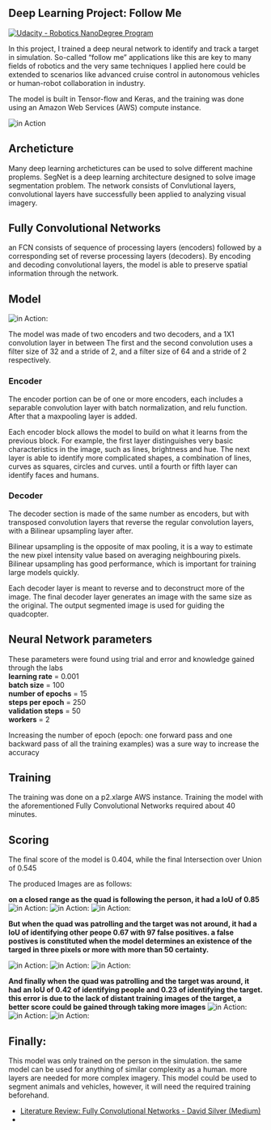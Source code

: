 [//]: # (Image References)
[image_0]: ./docs/misc/followme.jpg
[image_1]: ./docs/misc/1.png
[image_2]: ./docs/misc/2.png
[image_3]: ./docs/misc/3.png
[image_4]: ./docs/misc/11.png
[image_5]: ./docs/misc/22.png
[image_6]: ./docs/misc/33.png
[image_7]: ./docs/misc/44.png
[image_8]: ./docs/misc/55.png
[image_9]: ./docs/misc/66.png
[image_10]: ./docs/misc/diagram.gif
## Deep Learning Project: Follow Me ##

[![Udacity - Robotics NanoDegree Program](https://s3-us-west-1.amazonaws.com/udacity-robotics/Extra+Images/RoboND_flag.png)](https://www.udacity.com/robotics)



In this project, I trained a deep neural network to identify and track a target in simulation. So-called “follow me” applications like this are key to many fields of robotics and the very same techniques I applied here could be extended to scenarios like advanced cruise control in autonomous vehicles or human-robot collaboration in industry.

The model is built in Tensor-flow and Keras, and the training was done using an Amazon Web Services (AWS) compute instance.




![in Action][image_0] 

## Archeticture
Many deep learning archetictures can be used to solve different machine proplems. SegNet is a deep learning architecture designed to solve image segmentation problem. The network consists of Convlutional layers, convolutional layers have successfully been applied to analyzing visual imagery. 


## Fully Convolutional Networks
an FCN consists of sequence of processing layers (encoders) followed by a corresponding set of reverse processing layers (decoders). By encoding and decoding convolutional layers, the model is able to preserve spatial information through the network.


## Model ##

![in Action][image_10]:


The model was made of two encoders and two decoders, and a 1X1 convolution layer in between
The first and the second convolution uses a filter size of 32 and a stride of 2, and a filter size of 64 and a stride of 2 respectively.

### Encoder ###
The encoder portion can be of one or more encoders, each includes a separable convolution layer with batch normalization, and relu function. After that a maxpooling layer is added. 

Each encoder block allows the model to build on what it learns from the previous block. For example, the first layer distinguishes very basic characteristics in the image, such as lines, brightness and hue. The next layer is able to identify more complicated shapes, a combination of lines, curves as squares, circles and curves. until a fourth or fifth layer can identify faces and humans.


### Decoder ###

The decoder section is made of the same number as encoders, but with transposed convolution layers that reverse the regular convolution layers, with a Bilinear upsampling layer after.

Bilinear upsampling is the opposite of max pooling, it is a way to estimate the new pixel intensity value based on averaging neighbouring pixels. Bilinear upsampling has good performance, which is important for training large models quickly.


Each decoder layer is meant to reverse and to deconstruct more of the image. The final decoder layer generates an image with the same size as the original. The output segmented image is used for guiding the quadcopter.

## Neural Network parameters
These parameters were found using trial and error and knowledge gained through the labs  
**learning rate** = 0.001  
**batch size** = 100  
**number of epochs** = 15  
**steps per epoch** = 250  
**validation steps** = 50  
**workers** = 2  


Increasing the number of epoch (epoch: one forward pass and one backward pass of all the training examples) was a sure way to increase the accuracy


## Training ##
The training was done on a p2.xlarge AWS instance. Training the model with the aforementioned Fully Convolutional Networks required about 40 minutes.


## Scoring ##

The final score of the model is 0.404, while the final Intersection over Union of  0.545

The produced Images are as follows:

**on a closed range as the quad is following the person, it had a IoU of 0.85**
![in Action][image_1]:
![in Action][image_2]:
![in Action][image_3]:

**But when the quad was patrolling and the target was not around, it had a IoU of identifying other peope 0.67 with 97 false positives. a false postives is constituted when the model determines an existence of the targed in three pixels or more with more than 50 certainty.**

![in Action][image_4]:
![in Action][image_5]:
![in Action][image_6]:


**And finally when the quad was patrolling and the target was around, it had an IoU of 0.42 of identifying people and 0.23 of identifying the target. this error is due to the lack of distant training images of the target, a better score could be gained through taking more images**
![in Action][image_7]:
![in Action][image_8]:
![in Action][image_9]:


## Finally:
This model was only trained on the person in the simulation. the same model can be used for anything of similar complexity as a human. more layers are needed for more complex imagery. This model could be used to segment animals and vehicles, however, it will need the required training beforehand.




- [Literature Review: Fully Convolutional Networks - David Silver (Medium)](https://medium.com/self-driving-cars/literature-review-fully-convolutional-networks-d0a11fe0a7aa)
- 